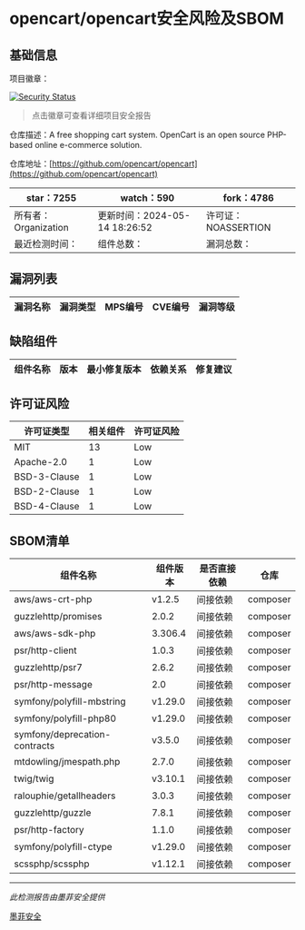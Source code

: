 # opencart/opencart安全风险及SBOM

## 基础信息

项目徽章：

[![Security Status](https://www.murphysec.com/platform3/v31/badge/1790456528917413888.svg)](https://www.murphysec.com/console/report/1691516826202034176/1790456528917413888)

> 点击徽章可查看详细项目安全报告

仓库描述：A free shopping cart system. OpenCart is an open source PHP-based online e-commerce solution.

仓库地址：[https://github.com/opencart/opencart](https://github.com/opencart/opencart)

| star：7255 | watch：590 | fork：4786 |
| ----------- | -------------- | ------------ |
| 所有者：Organization | 更新时间：2024-05-14 18:26:52 | 许可证：NOASSERTION |
| 最近检测时间： | 组件总数： | 漏洞总数： |




## 漏洞列表

| 漏洞名称 | 漏洞类型 | MPS编号 | CVE编号 | 漏洞等级 |
| ------- | ------ | ------- | ------ | ----- |





## 缺陷组件

| 组件名称 | 版本 | 最小修复版本 | 依赖关系 | 修复建议 |
| -------- | ---- | ------------ | -------- | -------- |





## 许可证风险

| 许可证类型 | 相关组件 | 许可证风险 |
| ---------- | -------- | ---------- |
|MIT|13|Low|
|Apache-2.0|1|Low|
|BSD-3-Clause|1|Low|
|BSD-2-Clause|1|Low|
|BSD-4-Clause|1|Low|




## SBOM清单

| 组件名称 | 组件版本 | 是否直接依赖 | 仓库 |
| -------- | -------- | ------------ | ---- |
|aws/aws-crt-php|v1.2.5|间接依赖|composer|
|guzzlehttp/promises|2.0.2|间接依赖|composer|
|aws/aws-sdk-php|3.306.4|间接依赖|composer|
|psr/http-client|1.0.3|间接依赖|composer|
|guzzlehttp/psr7|2.6.2|间接依赖|composer|
|psr/http-message|2.0|间接依赖|composer|
|symfony/polyfill-mbstring|v1.29.0|间接依赖|composer|
|symfony/polyfill-php80|v1.29.0|间接依赖|composer|
|symfony/deprecation-contracts|v3.5.0|间接依赖|composer|
|mtdowling/jmespath.php|2.7.0|间接依赖|composer|
|twig/twig|v3.10.1|间接依赖|composer|
|ralouphie/getallheaders|3.0.3|间接依赖|composer|
|guzzlehttp/guzzle|7.8.1|间接依赖|composer|
|psr/http-factory|1.1.0|间接依赖|composer|
|symfony/polyfill-ctype|v1.29.0|间接依赖|composer|
|scssphp/scssphp|v1.12.1|间接依赖|composer|


------

*此检测报告由墨菲安全提供*

[墨菲安全](www.murphysec.com)